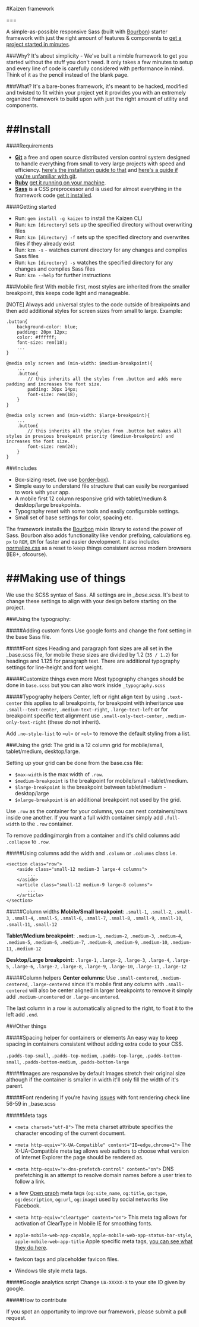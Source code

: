 #Kaizen framework

===

A simple-as-possible responsive Sass (built with [Bourbon](http://bourbon.io/)) starter framework with just the right amount of features & components to [get a project started in minutes](#install).

###Why?
It's about simplicity - We've built a nimble framework to get you started without the stuff you don't need. It only takes a few minutes to setup and every line of code is carefully considered with performance in mind. Think of it as the pencil instead of the blank page.

###What?
It's a bare-bones framework, it's meant to be hacked, modified and twisted to fit within your project yet it provides you with an extremely organized framework to build upon with just the right amount of utility and components.

##Install
===

####Requirements

- **[Git](https://git-scm.com/)** a free and open source distributed version control system designed to handle everything from small to very large projects with speed and efficiency. [here's the installation guide to that](https://git-scm.com/book/en/v2/Getting-Started-Installing-Git) and [here's a guide if you're unfamiliar with git](http://rogerdudler.github.io/git-guide/).
- **[Ruby](https://www.ruby-lang.org/)** [get it running on your machine](https://www.ruby-lang.org/en/downloads/).
- **[Sass](http://sass-lang.com/)** is a CSS preprocessor and is used for almost everything in the framework code [get it installed](http://sass-lang.com/install).

####Getting started
- Run: `gem install -g kaizen` to install the Kaizen CLI
- Run: `kzn [directory]` sets up the specified directory without overwriting files
- Run: `kzn [directory] -f` sets up the specified directory and overwrites files if they already exist
- Run: `kzn -s` - watches current directory for any changes and compiles Sass files
- Run: `kzn [directory] -s` watches the specified directory for any changes and compiles Sass files
- Run: `kzn --help` for further instructions

###Mobile first
With mobile first, most styles are inherited from the smaller breakpoint, this keeps code light and manageable.

[NOTE] Always add universal styles to the code outside of breakpoints and then add additional styles for screen sizes from small to large. Example:

```
.button{
	background-color: blue;
	padding: 20px 12px;
	color: #ffffff;
	font-size: rem(18);
	...
}

@media only screen and (min-width: $medium-breakpoint){
	...
	.button{
		// this inherits all the styles from .button and adds more padding and increases the font size.
		padding: 30px 14px;
		font-size: rem(18);
	}
}

@media only screen and (min-width: $large-breakpoint){
	...
	.button{
		// this inherits all the styles from .button but makes all styles in previous breakpoint priority ($medium-breakpoint) and increases the font size.
		font-size: rem(24);
	}
}
```

###Includes
* Box-sizing reset. (we use [border-box](http://www.paulirish.com/2012/box-sizing-border-box-ftw/)).
* Simple easy to understand file structure that can easily be reorganised to work with your app.
* A mobile first 12 column responsive grid with tablet/medium & desktop/large breakpoints.
* Typography reset with some tools and easily configurable settings.
* Small set of base settings for color, spacing etc.

The framework installs the [Bourbon](http://bourbon.io/) mixin library to extend the power of Sass. Bourbon also adds functionality like vendor prefixing, calculations eg. `px` to `REM`, `EM` for faster and easier development. It also includes [normalize.css](http://necolas.github.io/normalize.css/) as a reset to keep things consistent across modern browsers (IE8+, ofcourse).



##Making use of things
===
We use the SCSS syntax of Sass. All settings are in *_base.scss*. It's best to change these settings to align with your design before starting on the project.

###Using the typography:

#####Adding custom fonts
Use google fonts and change the font setting in the base Sass file.

#####Font sizes
Heading and paragraph font sizes are all set in the _base.scss file, for mobile these sizes are divided by 1.2 (`35 / 1.2`) for headings and 1.125 for paragraph text. There are additional typography settings for line-height and font weight.

#####Customize things even more
Most typography changes should be done in `base.scss` but you can also work inside `_typography.scss`

#####Typography helpers
Center, left or right align text by using `.text-center` this applies to all breakpoints, for breakpoint with inheritance use `.small--text-center`, `.medium-text-right`, `.large-text-left` or for breakpoint specific text alignment use `.small-only-text-center`, `.medium-only-text-right` (these do not inherit).

Add `.no-style-list` to `<ul>` or `<ol>` to remove the default styling from a list.

###Using the grid:
The grid is a 12 column grid for mobile/small, tablet/medium, desktop/large.

Setting up your grid can be done from the base.css file:

- `$max-width` is the max width of `.row`.
- `$medium-breakpoint` is the breakpoint for mobile/small - tablet/medium.
- `$large-breakpoint` is the breakpoint between tablet/medium - desktop/large
- `$xlarge-breakpoint` is an additional breakpoint not used by the grid.

Use `.row` as the container for your columns, you can nest containers/rows inside one another. If you want a full width container simply add `.full-width` to the `.row` container.

To remove padding/margin from a container and it's child columns add `.collapse` to `.row`.

#####Using columns
add the width and `.column` or `.columns` class i.e.

```
<section class="row">
	<aside class="small-12 medium-3 large-4 columns">
		...
	</aside>
	<article class="small-12 medium-9 large-8 columns">
		...
	</article>
</section>
```

#####Column widths
**Mobile/Small breakpoint**: `.small-1`, `.small-2`, `.small-3`, `.small-4`, `.small-5`, `.small-6`, `.small-7`, `.small-8`, `.small-9`, `.small-10`, `.small-11`, `.small-12`

**Tablet/Medium breakpoint**: `.medium-1`, `.medium-2`, `.medium-3`, `.medium-4`, `.medium-5`, `.medium-6`, `.medium-7`, `.medium-8`, `.medium-9`, `.medium-10`, `.medium-11`, `.medium-12`

**Desktop/Large breakpoint**: `.large-1`, `.large-2`, `.large-3`, `.large-4`, `.large-5`, `.large-6`, `.large-7`, `.large-8`, `.large-9`, `.large-10`, `.large-11`, `.large-12`

#####Column helpers
**Center columns:** Use `.small-centered`, `.medium-centered`, `.large-centered` since it's mobile first any column with `.small-centered` will also be center aligned in larger breakpoints to remove
it simply add `.medium-uncentered` or `.large-uncentered`.

The last column in a row is automatically aligned to the right, to float it to the left add `.end`.

###Other things

#####Spacing helper for containers or elements
An easy way to keep spacing in containers consistent without adding extra code to your CSS.

`.padds-top-small`, `.padds-top-medium`, `.padds-top-large`, `.padds-bottom-small`, `.padds-bottom-medium`, `.padds-bottom-large`

#####Images are responsive by default
Images stretch their original size although if the container is smaller in width it'll only fill the width of it's parent.

#####Font rendering
If you're having [issues](http://www.smashingmagazine.com/2012/04/24/a-closer-look-at-font-rendering/) with font rendering check line 56-59 in _base.scss

#####Meta tags

- `<meta charset="utf-8">` The meta charset attribute specifies the character encoding of the current document.

- `<meta http-equiv="X-UA-Compatible" content="IE=edge,chrome=1">` The X-UA-Compatible meta tag allows web authors to choose what version of Internet Explorer the page should be rendered as.

- `<meta http-equiv="x-dns-prefetch-control" content="on">` DNS prefetching is an attempt to resolve domain names before a user tries to follow a link.

- a few [Open graph](http://ogp.me/) meta tags (`og:site_name`, `og:title`, `go:type`, `og:description`, `og:url`, `og:image`) used by social networks like Facebook.

- `<meta http-equiv="cleartype" content="on">` This meta tag allows for activation of ClearType in Mobile IE for smoothing fonts.

- `apple-mobile-web-app-capable`, `apple-mobile-web-app-status-bar-style`, `apple-mobile-web-app-title` Apple specific meta tags, [you can see what they do here](https://developer.apple.com/library/safari/documentation/AppleApplications/Reference/SafariHTMLRef/Articles/MetaTags.html).
- favicon tags and placeholder favicon files.
- Windows tile style meta tags.

#####Google analytics script
Change `UA-XXXXX-X` to your site ID given by google.

#####How to contribute

If you spot an opportunity to improve our framework, please submit a pull request.
